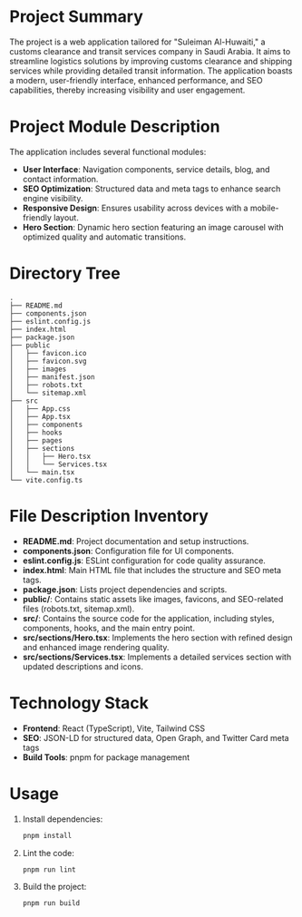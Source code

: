 # Project Summary
The project is a web application tailored for "Suleiman Al-Huwaiti," a customs clearance and transit services company in Saudi Arabia. It aims to streamline logistics solutions by improving customs clearance and shipping services while providing detailed transit information. The application boasts a modern, user-friendly interface, enhanced performance, and SEO capabilities, thereby increasing visibility and user engagement.

# Project Module Description
The application includes several functional modules:
- **User Interface**: Navigation components, service details, blog, and contact information.
- **SEO Optimization**: Structured data and meta tags to enhance search engine visibility.
- **Responsive Design**: Ensures usability across devices with a mobile-friendly layout.
- **Hero Section**: Dynamic hero section featuring an image carousel with optimized quality and automatic transitions.

# Directory Tree
```
.
├── README.md
├── components.json
├── eslint.config.js
├── index.html
├── package.json
├── public
│   ├── favicon.ico
│   ├── favicon.svg
│   ├── images
│   ├── manifest.json
│   ├── robots.txt
│   └── sitemap.xml
├── src
│   ├── App.css
│   ├── App.tsx
│   ├── components
│   ├── hooks
│   ├── pages
│   ├── sections
│   │   ├── Hero.tsx
│   │   └── Services.tsx
│   └── main.tsx
└── vite.config.ts
```

# File Description Inventory
- **README.md**: Project documentation and setup instructions.
- **components.json**: Configuration file for UI components.
- **eslint.config.js**: ESLint configuration for code quality assurance.
- **index.html**: Main HTML file that includes the structure and SEO meta tags.
- **package.json**: Lists project dependencies and scripts.
- **public/**: Contains static assets like images, favicons, and SEO-related files (robots.txt, sitemap.xml).
- **src/**: Contains the source code for the application, including styles, components, hooks, and the main entry point.
- **src/sections/Hero.tsx**: Implements the hero section with refined design and enhanced image rendering quality.
- **src/sections/Services.tsx**: Implements a detailed services section with updated descriptions and icons.

# Technology Stack
- **Frontend**: React (TypeScript), Vite, Tailwind CSS
- **SEO**: JSON-LD for structured data, Open Graph, and Twitter Card meta tags
- **Build Tools**: pnpm for package management

# Usage
1. Install dependencies:
   ```bash
   pnpm install
   ```
2. Lint the code:
   ```bash
   pnpm run lint
   ```
3. Build the project:
   ```bash
   pnpm run build
   ```
